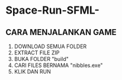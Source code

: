 # Space-Run-SFML-

<h2>CARA MENJALANKAN GAME</h2>

<ol>
  <li>DOWNLOAD SEMUA FOLDER</li>
  <li>EXTRACT FILE ZIP</li>
  <li>BUKA FOLDER "build"</li>
  <li>CARI FILES BERNAMA "nibbles.exe"</li>
  <li>KLIK DAN RUN</li>
</ol>

